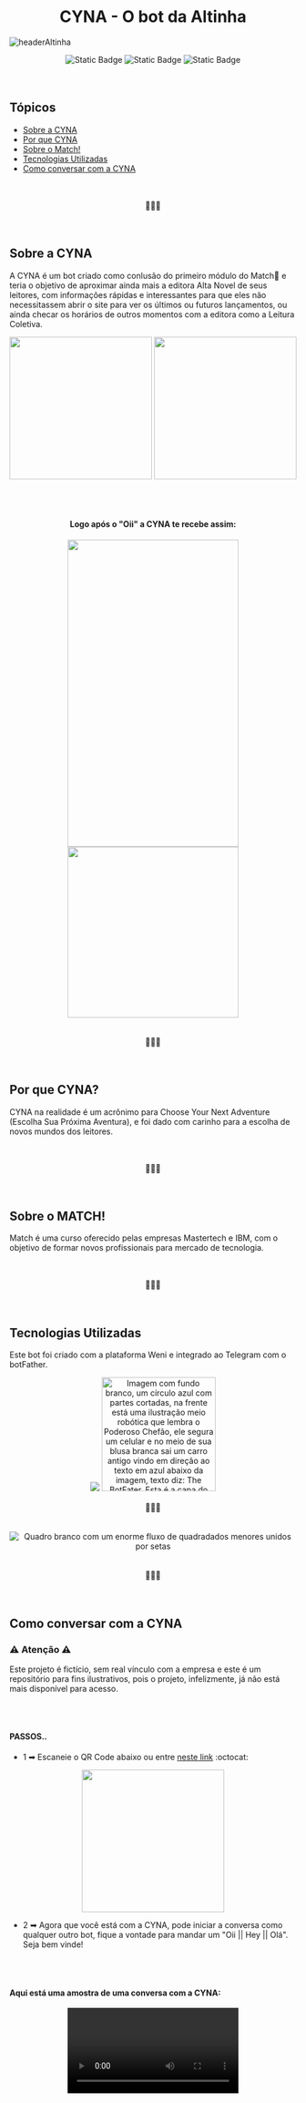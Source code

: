 <h1 align="center">CYNA - O bot da Altinha</h1>

![headerAltinha](https://github.com/miaurbanno/bot-match/assets/67329795/4176df1a-fb1b-4017-9fce-ec6f71dc9b8e)

<div align="center">
  <img alt="Static Badge" src="https://img.shields.io/github/stars/miaurbanno?style=social">
  <img alt="Static Badge" src="https://img.shields.io/badge/Status-Finalizado-blue?style=plastic&logo=github&labelColor=black&color=yellow">
  <img alt="Static Badge" src="https://img.shields.io/badge/Linguagens-Sem_Programa%C3%A7%C3%A3o-blue?style=plastic&logo=github&labelColor=black&color=yellow">
</div>

<br>
</br>

## Tópicos

* [Sobre a CYNA](#sobre-a-cyna)
* [Por que CYNA](#por-que-cyna)
* [Sobre o Match!](#sobre-o-match)
* [Tecnologias Utilizadas](#tecnologias-utilizadas)
* [Como conversar com a CYNA](#como-conversar-com-a-cyna)
  




<br>
</br>
<div align="center">
  🖤💛🖤
</div>
<br>
</br>

## Sobre a CYNA
A CYNA é um bot criado como conlusão do primeiro módulo do Match💙 e teria o objetivo de aproximar ainda mais a editora Alta Novel de seus leitores, com informações rápidas e interessantes para que eles não necessitassem abrir o site para ver os últimos ou futuros lançamentos, ou ainda checar os horários de outros momentos com a editora como a Leitura Coletiva. 

<div align="center">
  <img width=250 height=250 src="https://github.com/miaurbanno/bot-match/assets/67329795/8fc3c4b9-bb4b-4308-a65b-e4a45d5a18c2">
  <img width=250 height=250 src="https://github.com/miaurbanno/bot-match/assets/67329795/6f7b06c0-1157-4695-8e23-7a3319525263">
  
  <br></br>
  
#### Logo após o "Oii" a CYNA te recebe assim:

  <img width=300 height=539 src="https://github.com/miaurbanno/bot-match/assets/67329795/fd53be94-3f89-4857-9903-3f17442b87c3">
  <img width=300 heigth=500 src="https://github.com/miaurbanno/bot-match/assets/67329795/adec59da-a90b-4a4d-85b7-3ba04a6534cf">
</div>

<br>
</br>
<div align="center">
  🖤💛🖤
</div>
<br>
</br>

## Por que CYNA?
CYNA na realidade é um acrônimo para Choose Your Next Adventure (Escolha Sua Próxima Aventura), e foi dado com carinho para a escolha de novos mundos dos leitores.

<br>
</br>
<div align="center">
  🖤💛🖤
</div>
<br>
</br>

## Sobre o MATCH!
Match é uma curso oferecido pelas empresas Mastertech e IBM, com o objetivo de formar novos profissionais para mercado de tecnologia.

<br>
</br>
<div align="center">
  🖤💛🖤
</div>
<br>
</br>

## Tecnologias Utilizadas
Este bot foi criado com a plataforma Weni e integrado ao Telegram com o botFather.

<div align="center">
   <img atl="Descrição da imagem: Imagem com fundo azul claro, centralizado está um símbolo que se parecem com ondas e alguns pontos entre elas, e do lado o nome da empresa,  Weni" src="https://github.com/miaurbanno/bot-match/assets/67329795/c22dd2fd-0119-4b81-8c6f-ce5675b29c55">
   <img alt="Imagem com fundo branco, um círculo azul com partes cortadas, na frente está uma ilustração meio robótica que lembra o Poderoso Chefão, ele segura um celular e no meio de sua blusa branca sai um carro antigo vindo em direção ao texto em azul abaixo da imagem, texto diz: The BotFater. Esta é a capa do bot Father no Telegram." width=200 height=200 src="https://github.com/miaurbanno/bot-match/assets/67329795/ffc87f62-3541-42ad-9f0f-a07f4eb2a65f">

<br>
</br>
<div align="center">
  🖤💛🖤
</div>
<br>
</br>

   <img alt="Quadro branco com um enorme fluxo de quadradados menores unidos por setas" src="https://github.com/miaurbanno/bot-match/assets/67329795/6cf17d68-760c-4f43-8815-4a37b5a52dd4">
</div>

<br>
</br>
<div align="center">
  🖤💛🖤
</div>
<br>
</br>

## Como conversar com a CYNA

### ⚠️ Atenção ⚠️
Este projeto é fictício, sem real vínculo com a empresa e este é um repositório para fins ilustrativos,
pois o projeto, infelizmente, já não está mais disponível para acesso.

<br></br>
#### PASSOS..

- 1 ➡ Escaneie o QR Code abaixo ou entre [neste link](https://t.me/CYNAltinhabot) :octocat:
<div align="center">
<img width=250 heigth=300 src="https://github.com/miaurbanno/bot-match/assets/67329795/4d9f5a26-be0b-421a-889a-ea64675b9091">
</div>

- 2 ➡ Agora que você está com a CYNA, pode iniciar a conversa como qualquer outro bot, fique a vontade para mandar um "Oii || Hey || Olá".
      Seja bem vinde!
  
<br></br>
#### Aqui está uma amostra de uma conversa com a CYNA:

<div align="center">
<video src="https://github.com/miaurbanno/bot-match/assets/67329795/99e331c6-f3c1-421f-8e76-0db47115f588">  
</div>


